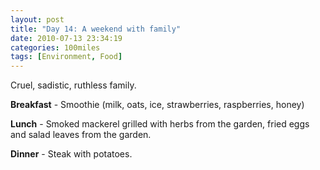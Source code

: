 ```yaml
---
layout: post
title: "Day 14: A weekend with family"
date: 2010-07-13 23:34:19
categories: 100miles
tags: [Environment, Food]
---
```


Cruel, sadistic, ruthless family.



<!--more-->


**Breakfast** - Smoothie (milk, oats, ice, strawberries, raspberries, honey)

**Lunch** - Smoked mackerel grilled with herbs from the garden, fried eggs and salad leaves from the garden.

**Dinner** - Steak with potatoes.

